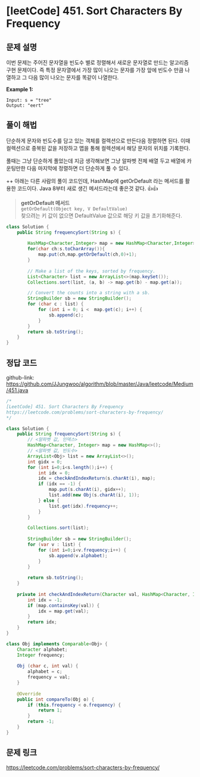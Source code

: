 
# [leetCode] 451. Sort Characters By Frequency

## 문제 설명

이번 문제는 주어진 문자열을 빈도수 별로 정렬해서 새로운 문자열로 만드는 알고리즘 구현 문제이다. 
즉 특정 문자열에서 가장 많이 나오는 문자를 가장 앞에 빈도수 만큼 나열하고 그 다음 많이 나오는 문자를 똑같이 나열한다.

**Example 1:**

```
Input: s = "tree"
Output: "eert"
```

## 풀이 해법

단순하게 문자와 빈도수를 담고 있는 객체를 컬렉션으로 만든다음 정렬하면 된다. 
이때 컬렉션으로 중복된 값을 저장하고 맵을 통해 컬렉션에서 해당 문자의 위치를 기록한다.

풀때는 그냥 단순하게 풀었는데 지금 생각해보면 그냥 알파벳 전체 배열 두고 배열에 카운팅만한 다음 마지막에 정렬하면 더 단순하게 풀 수 있다.

++
아래는 다른 사람의 풀이 코드인데, HashMap에 getOrDefault 라는 메서드를 활용한 코드이다. Java 8부터 새로 생긴 메서드라는데 좋은것 같다. 👍👍

>**getOrDefault 메서드**<br>
>```getOrDefault(Object key, V DefaultValue)```<br>
>찾으려는 키 값이 없으면 DefaultValue 값으로 해당 키 값을 초기화해준다.

```java
class Solution {
    public String frequencySort(String s) {
        
        HashMap<Character,Integer> map = new HashMap<Character,Integer>();
        for(char ch:s.toCharArray()){
            map.put(ch,map.getOrDefault(ch,0)+1);
        }
                    
        // Make a list of the keys, sorted by frequency.
        List<Character> list = new ArrayList<>(map.keySet());        
        Collections.sort(list, (a, b) -> map.get(b) - map.get(a));

        // Convert the counts into a string with a sb.
        StringBuilder sb = new StringBuilder();
        for (char c : list) {
            for (int i = 0; i <  map.get(c); i++) {
                sb.append(c);
            }
        }
        return sb.toString();    
    }
}
```
 
## 정답 코드

github-link: https://github.com/JJungwoo/algorithm/blob/master/Java/leetcode/Medium/451.java

```java
/*
[LeetCode] 451. Sort Characters By Frequency
https://leetcode.com/problems/sort-characters-by-frequency/
*/

class Solution {
    public String frequencySort(String s) {
        // <알파벳 값, 인덱스>
        HashMap<Character, Integer> map = new HashMap<>();
        // <알파벳 값, 빈도수>
        ArrayList<Obj> list = new ArrayList<>();
        int gidx = 0;
        for (int i=0;i<s.length();i++) {
            int idx = 0;
            idx = checkAndIndexReturn(s.charAt(i), map);
            if (idx == -1) {
                map.put(s.charAt(i), gidx++);
                list.add(new Obj(s.charAt(i), 1));
            } else {
                list.get(idx).frequency++;   
            }            
        }

        Collections.sort(list);
        
        StringBuilder sb = new StringBuilder();
        for (var v : list) {
            for (int i=0;i<v.frequency;i++) {
                sb.append(v.alphabet);
            }
        }
        
        return sb.toString();
    }
    
    private int checkAndIndexReturn(Character val, HashMap<Character, Integer> map) {
        int idx = -1;
        if (map.containsKey(val)) {
            idx = map.get(val);
        }
        return idx;
    }
}

class Obj implements Comparable<Obj> {
    Character alphabet;
    Integer frequency;
    
    Obj (char c, int val) {
        alphabet = c;
        frequency = val;
    }
    
    @Override
    public int compareTo(Obj o) {
        if (this.frequency < o.frequency) {
            return 1;
        }
        return -1;
    }
}
```

## 문제 링크

https://leetcode.com/problems/sort-characters-by-frequency/
